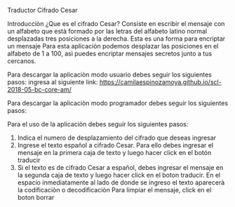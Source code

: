 Traductor Cifrado Cesar

Introducciòn
¿Que es el cifrado Cesar?
Consiste en escribir el mensaje con un alfabeto que està formado por las letras del alfabeto latino normal desplazadas tres posiciones a la derecha. Esta es una forma para encriptar un mensaje
Para esta aplicaciòn podemos desplazar las posiciones en el alfabeto de 1 a 100, asì puedes encriptar mensajes secretos junto a tus cercanos.

Para descargar la aplicaciòn modo usuario debes seguir los siguientes pasos:
ingresa al siguiente link: https://camilaespinozamoya.github.io/scl-2018-05-bc-core-am/

Para descargar la aplicaciòn modo programador debes seguir los siguientes pasos:

Para el uso de la aplicaciòn debes seguir los siguientes pasos:
1) Indica el numero de desplazamiento del cifrado que deseas ingresar
2) Ingrese el texto español a cifrado Cesar. Para ello debes ingresar el mensaje en la primera caja de texto 
y luego hacer click en el botón traducir
3) Si el texto es de cifrado Cesar a español, debes ingresar el mensaje en la segunda caja de texto y luego hacer click en el boton traducir.
En el espacio inmediatamente al lado de donde se ingreso el texto aparecerà la codificaciòn o decodificaciòn
Para limpiar el mensaje, click en el boton borrar


